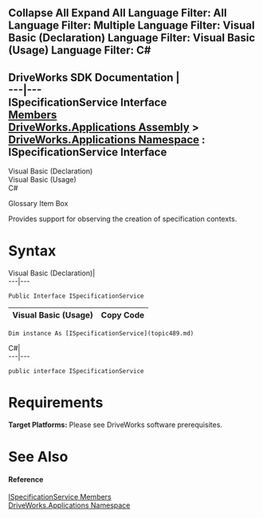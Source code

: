Collapse All Expand All Language Filter: All  Language Filter: Multiple  Language Filter: Visual Basic (Declaration) Language Filter: Visual Basic (Usage) Language Filter: C#  
---  
DriveWorks SDK Documentation  |   
---|---  
ISpecificationService Interface   
[Members](topic490.md)   
[DriveWorks.Applications Assembly](topic13.md) > [DriveWorks.Applications Namespace](topic16.md) : ISpecificationService Interface  
---  
  
Visual Basic (Declaration)    
Visual Basic (Usage)    
C# 

Glossary Item Box

Provides support for observing the creation of specification contexts. 

# Syntax

Visual Basic (Declaration)|   
---|---  
      
    
    Public Interface ISpecificationService   
  
Visual Basic (Usage)| Copy Code  
---|---  
      
    
    Dim instance As [ISpecificationService](topic489.md)  
  
C#|   
---|---  
      
    
    public interface ISpecificationService   
  
# Requirements

**Target Platforms:** Please see DriveWorks software prerequisites.

# See Also

#### Reference

[ISpecificationService Members](topic490.md)   
[DriveWorks.Applications Namespace](topic16.md)


